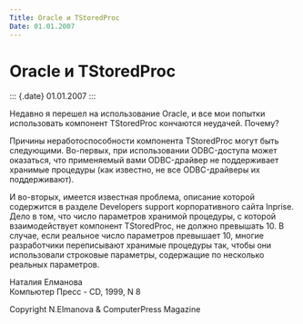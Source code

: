 ```yaml
---
Title: Oracle и TStoredProc
Date: 01.01.2007
---
```



Oracle и TStoredProc
====================

::: {.date}
01.01.2007
:::

Недавно я перешел на использование Oracle, и все мои попытки
использовать компонент TStoredProc кончаются неудачей. Почему?

Причины неработоспособности компонента TStoredProc могут быть
следующими. Во-первых, при использовании ODBC-доступа может оказаться,
что применяемый вами ODBC-драйвер не поддерживает хранимые процедуры
(как известно, не все ODBC-драйверы их поддерживают).

И во-вторых, имеется известная проблема, описание которой содержится в
разделе Developers support корпоративного сайта Inprise. Дело в том, что
число параметров хранимой процедуры, с которой взаимодействует компонент
TStoredProc, не должно превышать 10. В случае, если реальное число
параметров превышает 10, многие разработчики переписывают хранимые
процедуры так, чтобы они использовали строковые параметры, содержащие по
несколько реальных параметров.

Наталия Елманова  
Компьютер Пресс - CD, 1999, N 8

Copyright N.Elmanova & ComputerPress Magazine
